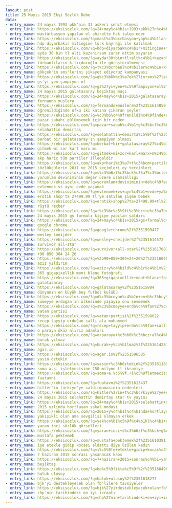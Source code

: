 ```yaml
---
layout: post
title: 25 Mayıs 2015 Ekşi Sözlük Debe
data:
- entry_name: 24 mayıs 1993 pkk'nın 33 askeri şehit etmesi
  entry_link: https://eksisozluk.com/?q=24+may%c4%b1s+1993+pkk%27n%c4%b1n+33+askeri+%c5%9fehit+etmesi%2f%2351599778
- entry_name: mastürbasyon yapılan el ahirette hak talep eder
  entry_link: https://eksisozluk.com/?q=mast%c3%bcrbasyon+yap%c4%b1lan+el+ahirette+hak+talep+eder%2f%2351605254
- entry_name: hdp diyarbakır mitingine türk bayrağı ile katılmak
  entry_link: https://eksisozluk.com/?q=hdp+diyarbak%c4%b1r+mitingine+t%c3%bcrk+bayra%c4%9f%c4%b1+ile+kat%c4%b1lmak%2f%2351606585
- entry_name: ayda 30 bin tl altı kazanırsam zarar ettim sayarım
  entry_link: https://eksisozluk.com/?q=ayda+30+bin+tl+alt%c4%b1+kazan%c4%b1rsam+zarar+ettim+sayar%c4%b1m%2f%2351604669
- entry_name: türbanlıların kılıçdaroğlu ile görüştürülmemesi
  entry_link: https://eksisozluk.com/?q=t%c3%bcrbanl%c4%b1lar%c4%b1n+k%c4%b1l%c4%b1%c3%a7daro%c4%9flu+ile+g%c3%b6r%c3%bc%c5%9ft%c3%bcr%c3%bclmemesi%2f%2351620145
- entry_name: gökçek'in sms'lerini şikayet ediyoruz kampanyası
  entry_link: https://eksisozluk.com/?q=g%c3%b6k%c3%a7ek%27in+sms%27lerini+%c5%9fikayet+ediyoruz+kampanyas%c4%b1%2f%2351611650
- entry_name: gs'yi yen şampiyon ol
  entry_link: https://eksisozluk.com/?q=gs%27yi+yen+%c5%9fampiyon+ol%2f%2351616130
- entry_name: 24 mayıs 2015 galatasaray beşiktaş maçı
  entry_link: https://eksisozluk.com/?q=24+may%c4%b1s+2015+galatasaray+be%c5%9fikta%c5%9f+ma%c3%a7%c4%b1%2f%2351618271
- entry_name: fernando muslera
  entry_link: https://eksisozluk.com/?q=fernando+muslera%2f%2351614850
- entry_name: öğrenildiğinde ufku iki katına çıkaran şeyler
  entry_link: https://eksisozluk.com/?q=%c3%b6%c4%9frenildi%c4%9finde+ufku+iki+kat%c4%b1na+%c3%a7%c4%b1karan+%c5%9feyler%2f%2351601459
- entry_name: pazar sabahı gülümsemek için bir neden
  entry_link: https://eksisozluk.com/?q=pazar+sabah%c4%b1+g%c3%bcl%c3%bcmsemek+i%c3%a7in+bir+neden%2f%2351597329
- entry_name: selahattin demirtaş
  entry_link: https://eksisozluk.com/?q=selahattin+demirta%c5%9f%2f%2351600688
- entry_name: berbat bir galatasaray'ın şampiyon olması
  entry_link: https://eksisozluk.com/?q=berbat+bir+galatasaray%27%c4%b1n+%c5%9fampiyon+olmas%c4%b1%2f%2351614279
- entry_name: gitmek mi zor karl marx mı
  entry_link: https://eksisozluk.com/?q=gitmek+mi+zor+karl+marx+m%c4%b1%2f%2351603409
- entry_name: akp hariç tüm partiler illegaldir
  entry_link: https://eksisozluk.com/?q=akp+hari%c3%a7+t%c3%bcm+partiler+illegaldir%2f%2351606637
- entry_name: sözlükçülerin 2011 ve 2015 seçimleri oy tercihleri
  entry_link: https://eksisozluk.com/?q=s%c3%b6zl%c3%bck%c3%a7%c3%bclerin+2011+ve+2015+se%c3%a7imleri+oy+tercihleri%2f%2351608902
- entry_name: yorumlam deviniminin değer üzere uzamsallığı
  entry_link: https://eksisozluk.com/?q=yorumlam+deviniminin+de%c4%9fer+%c3%bczere+uzamsall%c4%b1%c4%9f%c4%b1%2f%2351601072
- entry_name: evlenmek vs aynı evde yaşamak
  entry_link: https://eksisozluk.com/?q=evlenmek+vs+ayn%c4%b1+evde+ya%c5%9famak%2f%2351596413
- entry_name: erotik shop'ta 27499.99 tl'ye satılan şişme bebek
  entry_link: https://eksisozluk.com/?q=erotik+shop%27ta+27499.99+tl%27ye+sat%c4%b1lan+%c5%9fi%c5%9fme+bebek%2f%2351607054
- entry_name: rüştü reçber
  entry_link: https://eksisozluk.com/?q=r%c3%bc%c5%9ft%c3%bc+re%c3%a7ber%2f%2351623480
- entry_name: 24 mayıs 2015 gs formalı kişiye yapılan saldırı
  entry_link: https://eksisozluk.com/?q=24+may%c4%b1s+2015+gs+formal%c4%b1+ki%c5%9fiye+yap%c4%b1lan+sald%c4%b1r%c4%b1%2f%2351609464
- entry_name: google chrome
  entry_link: https://eksisozluk.com/?q=google+chrome%2f%2351599477
- entry_name: wesley sneijder
  entry_link: https://eksisozluk.com/?q=wesley+sneijder%2f%2351614572
- entry_name: survivor all-star
  entry_link: https://eksisozluk.com/?q=survivor+all-star%2f%2351617083
- entry_name: +90 850 304 24 26
  entry_link: https://eksisozluk.com/?q=%2b90+850+304+24+26%2f%2351606004
- entry_name: aziz yıldırım
  entry_link: https://eksisozluk.com/?q=aziz+y%c4%b1ld%c4%b1r%c4%b1m%2f%2351621229
- entry_name: 365 gigapixellik mont blanc fotoğrafı
  entry_link: https://eksisozluk.com/?q=365+gigapixellik+mont+blanc+foto%c4%9fraf%c4%b1%2f%2351618966
- entry_name: galatasaray
  entry_link: https://eksisozluk.com/?q=galatasaray%2f%2351615804
- entry_name: dünyanın en büyük beş futbol kulübü
  entry_link: https://eksisozluk.com/?q=d%c3%bcnyan%c4%b1n+en+b%c3%bcy%c3%bck+be%c5%9f+futbol+kul%c3%bcb%c3%bc%2f%2351604218
- entry_name: sümeyye erdoğan'ın ülkesinde yaşayıp onu sevmemek
  entry_link: https://eksisozluk.com/?q=s%c3%bcmeyye+erdo%c4%9fan%27%c4%b1n+%c3%bclkesinde+ya%c5%9fay%c4%b1p+onu+sevmemek%2f%2351618908
- entry_name: vatan partisi
  entry_link: https://eksisozluk.com/?q=vatan+partisi%2f%2351598022
- entry_name: recep tayyip erdoğan salli ala muhammed
  entry_link: https://eksisozluk.com/?q=recep+tayyip+erdo%c4%9fan+salli+ala+muhammed%2f%2351602161
- entry_name: o paraya öküz alırız adamları
  entry_link: https://eksisozluk.com/?q=o+paraya+%c3%b6k%c3%bcz+al%c4%b1r%c4%b1z+adamlar%c4%b1%2f%2351607448
- entry_name: burak yılmaz
  entry_link: https://eksisozluk.com/?q=burak+y%c4%b1lmaz%2f%2351614281
- entry_name: agar.io
  entry_link: https://eksisozluk.com/?q=agar.io%2f%2351596585
- entry_name: yasin öztekin
  entry_link: https://eksisozluk.com/?q=yasin+%c3%b6ztekin%2f%2351611893
- entry_name: soma a.ş. işletmecisine 250 milyon tl ikramiye
  entry_link: https://eksisozluk.com/?q=soma+a.%c5%9f.+i%c5%9fletmecisine+250+milyon+tl+ikramiye%2f%2351612186
- entry_name: fuatavni
  entry_link: https://eksisozluk.com/?q=fuatavni%2f%2351613437
- entry_name: hitler'in türkiye'ye saldırmamasının nedenleri
  entry_link: https://eksisozluk.com/?q=hitler%27in+t%c3%bcrkiye%27ye+sald%c4%b1rmamas%c4%b1n%c4%b1n+nedenleri%2f%2351596646
- entry_name: 24 mayıs 2015 selahattin demirtaş star tv yayını
  entry_link: https://eksisozluk.com/?q=24+may%c4%b1s+2015+selahattin+demirta%c5%9f+star+tv+yay%c4%b1n%c4%b1%2f%2351611779
- entry_name: 2015 yılında hortlayan sakal modası
  entry_link: https://eksisozluk.com/?q=2015+y%c4%b1l%c4%b1nda+hortlayan+sakal+modas%c4%b1%2f%2351598124
- entry_name: yakışıklı olan ama sevgilisi olmayan erkek
  entry_link: https://eksisozluk.com/?q=yak%c4%b1%c5%9f%c4%b1kl%c4%b1+olan+ama+sevgilisi+olmayan+erkek%2f%2351599760
- entry_name: yaran inci sözlük görselleri
  entry_link: https://eksisozluk.com/?q=yaran+inci+s%c3%b6zl%c3%bck+g%c3%b6rselleri%2f%2351606288
- entry_name: mustafa pektemek
  entry_link: https://eksisozluk.com/?q=mustafa+pektemek%2f%2351610391
- entry_name: işe etekle gidip kocası aldattı diye üzülen kadın
  entry_link: https://eksisozluk.com/?q=i%c5%9fe+etekle+gidip+kocas%c4%b1+aldatt%c4%b1+diye+%c3%bcz%c3%bclen+kad%c4%b1n%2f%2351597000
- entry_name: 7 haziran 2015 sonrası yaşanacak kaos
  entry_link: https://eksisozluk.com/?q=7+haziran+2015+sonras%c4%b1+ya%c5%9fanacak+kaos%2f%2351612512
- entry_name: beşiktaş
  entry_link: https://eksisozluk.com/?q=be%c5%9fikta%c5%9f%2f%2351604985
- entry_name: haluk ulusoy
  entry_link: https://eksisozluk.com/?q=haluk+ulusoy%2f%2351618277
- entry_name: bjk'yi destekleyecek olan fb'lilere tavsiyeler
  entry_link: https://eksisozluk.com/?q=bjk%27yi+destekleyecek+olan+fb%27lilere+tavsiyeler%2f%2351605318
- entry_name: chp'nin tarihindeki en iyi icraatı
  entry_link: https://eksisozluk.com/?q=chp%27nin+tarihindeki+en+iyi+icraat%c4%b1%2f%2351625071
---
```


